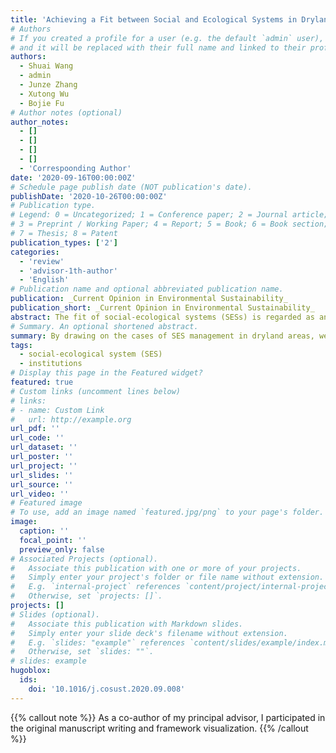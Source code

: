 ```yaml
---
title: 'Achieving a Fit between Social and Ecological Systems in Drylands for Sustainability'
# Authors
# If you created a profile for a user (e.g. the default `admin` user), write the username (folder name) here
# and it will be replaced with their full name and linked to their profile.
authors:
  - Shuai Wang
  - admin
  - Junze Zhang
  - Xutong Wu
  - Bojie Fu
# Author notes (optional)
author_notes:
  - []
  - []
  - []
  - []
  - 'Correspoonding Author'
date: '2020-09-16T00:00:00Z'
# Schedule page publish date (NOT publication's date).
publishDate: '2020-10-26T00:00:00Z'
# Publication type.
# Legend: 0 = Uncategorized; 1 = Conference paper; 2 = Journal article;
# 3 = Preprint / Working Paper; 4 = Report; 5 = Book; 6 = Book section;
# 7 = Thesis; 8 = Patent
publication_types: ['2']
categories:
  - 'review'
  - 'advisor-1th-author'
  - 'English'
# Publication name and optional abbreviated publication name.
publication: _Current Opinion in Environmental Sustainability_
publication_short: _Current Opinion in Environmental Sustainability_
abstract: The fit of social-ecological systems (SESs) is regarded as an important criterion for achieving sustainability. However, there is still a shortage of approaches to achieve this matching, especially for dryland areas, where ecosystems are more vulnerable and sensitive than in other areas, and mismatches between institutions and ecological processes can cause worse consequences in a shorter time. By drawing on the cases of SES management in dryland areas, we propose three distinct but complementary approaches to promote SES fit based on comprehensive and systematic analyses, which can be summarized as structural, dynamic, and scale approaches. These approaches could contribute to enhancing the fit of SES, but more quantitative indicators and tools are needed to analyze complex SES structure–function relationships.
# Summary. An optional shortened abstract.
summary: By drawing on the cases of SES management in dryland areas, we propose three distinct but complementary approaches to promote SES fit based on comprehensive and systematic analyses, which can be summarized as structural, dynamic, and scale approaches. 
tags: 
  - social-ecological system (SES)
  - institutions
# Display this page in the Featured widget?
featured: true
# Custom links (uncomment lines below)
# links:
# - name: Custom Link
#   url: http://example.org
url_pdf: ''
url_code: ''
url_dataset: ''
url_poster: ''
url_project: ''
url_slides: ''
url_source: ''
url_video: ''
# Featured image
# To use, add an image named `featured.jpg/png` to your page's folder.
image:
  caption: ''
  focal_point: ''
  preview_only: false
# Associated Projects (optional).
#   Associate this publication with one or more of your projects.
#   Simply enter your project's folder or file name without extension.
#   E.g. `internal-project` references `content/project/internal-project/index.md`.
#   Otherwise, set `projects: []`.
projects: []
# Slides (optional).
#   Associate this publication with Markdown slides.
#   Simply enter your slide deck's filename without extension.
#   E.g. `slides: "example"` references `content/slides/example/index.md`.
#   Otherwise, set `slides: ""`.
# slides: example
hugoblox:
  ids:
    doi: '10.1016/j.cosust.2020.09.008'
---
```


{{% callout note %}}
As a co-author of my principal advisor, I participated in the original manuscript writing and framework visualization.
{{% /callout %}}
